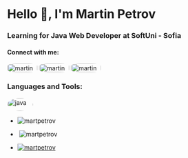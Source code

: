 <h1 >Hello 📢, I'm Martin Petrov</h1>
<h3 >Learning for Java Web Developer at SoftUni - Sofia</h3>

<h4 ><b>Connect with me:</b></h4>

<section class="contact">
<a href="https://www.linkedin.com/in/martin-petrov-02383a221/" target="blank"><img  style="border-radius:30%;" align="center" src="https://img.shields.io/badge/LinkedIn-0077B5?style=for-the-badge&logo=linkedin&logoColor=white" alt="martin petrov" height="20" width="70" /></a>
<a href="https://www.facebook.com/gm.petrov.1" target="blank"><img style="border-radius:30%;" align="center" src="https://img.shields.io/badge/Facebook-1877F2?style=for-the-badge&logo=facebook&logoColor=white" alt="martin petrov" height="20" width="70" /></a>
<a href="mailto:Martinpetrow93@gmail.com" target="blank"><img style="border-radius:30%;"align="center" src="https://img.shields.io/badge/Gmail-D14836?style=for-the-badge&logo=gmail&logoColor=white" alt="martin petrov" height="20" width="70" /></a>
</section>

<section>
<h3>Languages and Tools:</h3>
<p> <a href="https://www.java.com" target="_blank" rel="noreferrer"> <img  style="border-radius:50%;" src="https://img.shields.io/badge/Java-ED8B00?style=for-the-badge&logo=java&logoColor=white" alt="java" width="60" height="30"/> </a> </p>
</section>

<section >
<ul class="list">
<li class="li"><img  src="https://github-readme-stats.vercel.app/api/top-langs?username=martpetrov&show_icons=true&locale=en&layout=compact" alt="martpetrov" /></p></li>
<li class="li"><p>&nbsp;<img src="https://github-readme-stats.vercel.app/api?username=martpetrov&show_icons=true&locale=en" alt="martpetrov" /></li>
<li class="li"><a href="https://github.com/ryo-ma/github-profile-trophy" > <img src="https://github-profile-trophy.vercel.app/?username=martpetrov" alt="martpetrov" /></a>
</li>
</ul>
</section>
